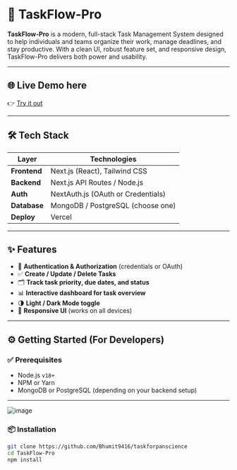 # 🚀 TaskFlow-Pro

**TaskFlow-Pro** is a modern, full-stack Task Management System designed to help individuals and teams organize their work, manage deadlines, and stay productive. With a clean UI, robust feature set, and responsive design, TaskFlow-Pro delivers both power and usability.

---

## 🌐 Live Demo here

👉 [Try it out](https://task324df.vercel.app/)

---

## 🛠️ Tech Stack

| Layer        | Technologies                         |
|--------------|--------------------------------------|
| **Frontend** | Next.js (React), Tailwind CSS        |
| **Backend**  | Next.js API Routes / Node.js         |
| **Auth**     | NextAuth.js (OAuth or Credentials)   |
| **Database** | MongoDB / PostgreSQL (choose one)    |
| **Deploy**   | Vercel                               |

---

## ✨ Features

- 🔐 **Authentication & Authorization** (credentials or OAuth)
- ✅ **Create / Update / Delete Tasks**
- 🗂 **Track task priority, due dates, and status**
- 📊 **Interactive dashboard for task overview**
- 🌗 **Light / Dark Mode toggle**
- 📱 **Responsive UI** (works on all devices)

---

## ⚙️ Getting Started (For Developers)

### ✅ Prerequisites

- Node.js `v18+`
- NPM or Yarn
- MongoDB or PostgreSQL (depending on your backend setup)

---
![image](https://github.com/user-attachments/assets/3d28aec8-78b6-4aa5-bbf2-0ca3bd1262e0)

### 📦 Installation

```bash
git clone https://github.com/Bhumit9416/taskforpanscience
cd TaskFlow-Pro
npm install



